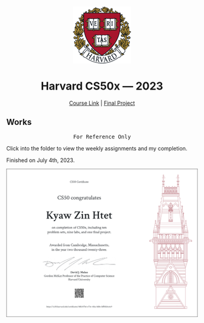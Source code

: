 <br>

<p align="center">
    <img src="./images/H.png" alt="logo" height="150"/>
</p>

<h1 align="center">
    Harvard CS50x — 2023
</h1>

<p align="center">
  <a href="https://cs50.harvard.edu/x/2023/">Course Link</a> |
  <a href="https://github.com/kyawzinhtett/portalpal">Final Project</a>
</p>

## Works

<pre align="center">
For Reference Only
</pre>

Click into the folder to view the weekly assignments and my completion.

Finished on July 4th, 2023.

<a href="https://certificates.cs50.io/48b347b6-e73e-41ba-8d8e-bff0fcb1c6c9.png?size=letter">
  <img src="./images/CS50x.png" alt="certificates" />
</a>
